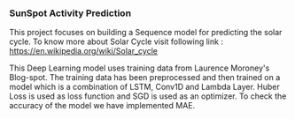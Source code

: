 ### SunSpot Activity Prediction

This project focuses on building a Sequence model for predicting the solar cycle. To know more about Solar Cycle visit
 following link :
 https://en.wikipedia.org/wiki/Solar_cycle
 
 This Deep Learning model uses training data from Laurence Moroney's Blog-spot. 
 The training data has been preprocessed and then trained on a model which is a combination of LSTM, Conv1D and Lambda 
 Layer. Huber Loss is used as loss function and SGD is used as an optimizer.
 To check the accuracy of the model we have implemented MAE.